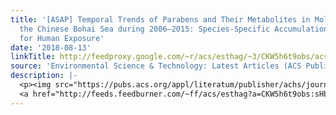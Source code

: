 ```yaml
---
title: '[ASAP] Temporal Trends of Parabens and Their Metabolites in Mollusks from
  the Chinese Bohai Sea during 2006–2015: Species-Specific Accumulation and Implications
  for Human Exposure'
date: '2018-08-13'
linkTitle: http://feedproxy.google.com/~r/acs/esthag/~3/CKW5h6t9obs/acs.est.8b02750
source: 'Environmental Science & Technology: Latest Articles (ACS Publications)'
description: |-
  <p><img src="https://pubs.acs.org/appl/literatum/publisher/achs/journals/content/esthag/0/esthag.ahead-of-print/acs.est.8b02750/20180812/images/medium/es-2018-027504_0003.gif" alt="TOC Graphic"/></p><div><cite>Environmental Science & Technology</cite></div><div>DOI: 10.1021/acs.est.8b02750</div><div class="feedflare">
  <a href="http://feeds.feedburner.com/~ff/acs/esthag?a=CKW5h6t9obs:sHbUNzrTT9o:yIl2AUoC8zA"><img src="http://feeds.feedburner.com/~ff/acs/esthag?d=yIl2AUoC8zA" border="0"></img></a>
---
```

